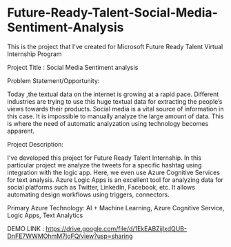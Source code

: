 # Future-Ready-Talent-Social-Media-Sentiment-Analysis

This is the project that I've created for Microsoft Future Ready Talent Virtual Internship Program

Project Title : Social Media Sentiment analysis

Problem Statement/Opportunity:

Today ,the textual data on the internet is growing at a rapid pace. Different industries are trying to use this huge textual data for extracting the people’s views towards their products. Social media is a vital source of information in this case. It is impossible to manually analyze the large amount of data. This is where the need of automatic analyzation using technology becomes apparent.

Project Description:

I've developed this project for Future Ready Talent Internship. In this particular project we analyze the tweets for a specific hashtag using integration with the logic app. Here, we even use Azure Cognitive Services for text analysis. Azure Logic Apps is an excellent tool for analyzing data for social platforms such as Twitter, LinkedIn, Facebook, etc. It allows automating design workflows using triggers, connectors.

Primary Azure Technology: AI + Machine Learning, Azure Cognitive Service, Logic Apps, Text Analytics

DEMO LINK : https://drive.google.com/file/d/1EkEABZijlxdQUB-DnFE7WWMOhmM7joFQ/view?usp=sharing
